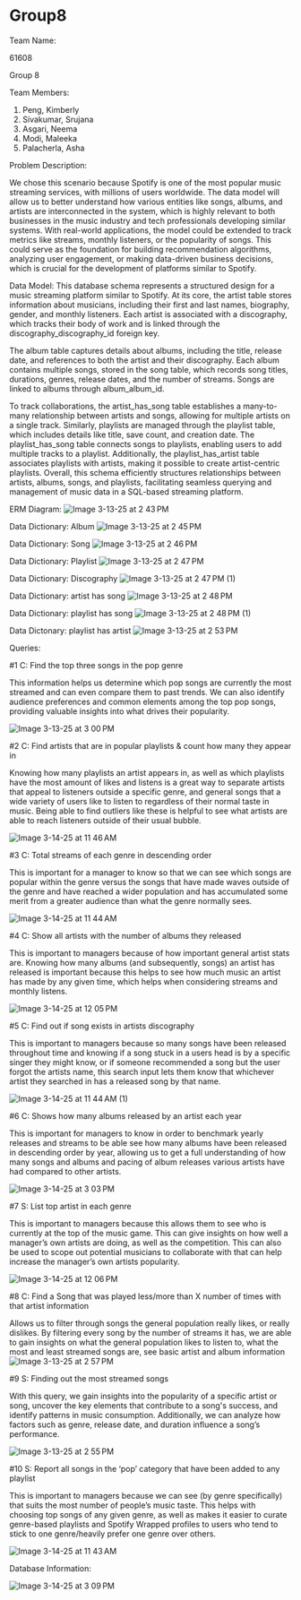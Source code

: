 # Group8

Team Name:

61608 

Group 8


Team Members:
1. Peng, Kimberly
2. Sivakumar, Srujana
4. Asgari, Neema
5. Modi, Maleeka
6. Palacherla, Asha

Problem Description:

We chose this scenario because Spotify is one of the most popular music streaming services, with millions of users worldwide. The data model will allow us to better understand how various entities like songs, albums, and artists are interconnected in the system, which is highly relevant to both businesses in the music industry and tech professionals developing similar systems. With real-world applications, the model could be extended to track metrics like streams, monthly listeners, or the popularity of songs. This could serve as the foundation for building recommendation algorithms, analyzing user engagement, or making data-driven business decisions, which is crucial for the development of platforms similar to Spotify.


Data Model: 
This database schema represents a structured design for a music streaming platform similar to Spotify. At its core, the artist table stores information about musicians, including their first and last names, biography, gender, and monthly listeners. Each artist is associated with a discography, which tracks their body of work and is linked through the discography_discography_id foreign key. 

The album table captures details about albums, including the title, release date, and references to both the artist and their discography. Each album contains multiple songs, stored in the song table, which records song titles, durations, genres, release dates, and the number of streams. Songs are linked to albums through album_album_id.


To track collaborations, the artist_has_song table establishes a many-to-many relationship between artists and songs, allowing for multiple artists on a single track. Similarly, playlists are managed through the playlist table, which includes details like title, save count, and creation date. The playlist_has_song table connects songs to playlists, enabling users to add multiple tracks to a playlist. Additionally, the playlist_has_artist table associates playlists with artists, making it possible to create artist-centric playlists. Overall, this schema efficiently structures relationships between artists, albums, songs, and playlists, facilitating seamless querying and management of music data in a SQL-based streaming platform.


ERM Diagram:
![Image 3-13-25 at 2 43 PM](https://github.com/user-attachments/assets/c6f304c5-1533-473a-b55e-c73fd149ae54)

Data Dictionary: Album
![Image 3-13-25 at 2 45 PM](https://github.com/user-attachments/assets/3987cdef-b566-4d22-a196-764e12408701)

Data Dictionary: Song
![Image 3-13-25 at 2 46 PM](https://github.com/user-attachments/assets/6e400a94-36d5-4dc5-ab2f-75e9baa31752)

Data Dictionary: Playlist
![Image 3-13-25 at 2 47 PM](https://github.com/user-attachments/assets/a3eb7f67-8abf-484d-93ef-892da39a4dd9)

Data Dictionary: Discography
![Image 3-13-25 at 2 47 PM (1)](https://github.com/user-attachments/assets/b55f7923-02ef-4b19-8442-60b55d6ecd1c)

Data Dictionary: artist has song
![Image 3-13-25 at 2 48 PM](https://github.com/user-attachments/assets/bf6247a1-221a-4cac-acc2-3e6912c29393)

Data Dictionary: playlist has song
![Image 3-13-25 at 2 48 PM (1)](https://github.com/user-attachments/assets/0e82496f-d1a2-46a0-9319-f9c61ac4edc2)

Data Dictonary: playlist has artist
![Image 3-13-25 at 2 53 PM](https://github.com/user-attachments/assets/def45731-e768-45f4-a095-c3f93561b47c)

Queries: 

#1 C: Find the top three songs in the pop genre

This information helps us determine which pop songs are currently the most streamed and can even compare them to past trends. We can also identify audience preferences and common elements among the top pop songs, providing valuable insights into what drives their popularity.

![Image 3-13-25 at 3 00 PM](https://github.com/user-attachments/assets/b6e227e4-0d9d-490f-8d49-b974a635a58e)


#2 C: Find artists that are in popular playlists & count how many they appear in

Knowing how many playlists an artist appears in, as well as which playlists have the most amount of likes and listens is a great way to separate artists that appeal to listeners outside a specific genre, and general songs that a wide variety of users like to listen to regardless of their normal taste in music. Being able to find outliers like these is helpful to see what artists are able to reach listeners outside of their usual bubble.

![Image 3-14-25 at 11 46 AM](https://github.com/user-attachments/assets/f22c489e-7340-4a1e-bddc-69c6a52ea49e)

#3 C: Total streams of each genre in descending order 

This is important for a manager to know so that we can see which songs are popular within the genre versus the songs that have made waves outside of the genre and have reached a wider population and has accumulated some merit from a greater  audience than what the genre normally sees.

![Image 3-14-25 at 11 44 AM](https://github.com/user-attachments/assets/4f847245-0425-4c2f-97f7-3acce4cb0048)

#4 C: Show all artists with the number of albums they released

This is important to managers because of how important general artist stats are. Knowing how many albums (and subsequently, songs) an artist has released is important because this helps to see how much music an artist has made by any given time, which helps when considering streams and monthly listens.

![Image 3-14-25 at 12 05 PM](https://github.com/user-attachments/assets/f10a2f2d-b85f-4538-bd4d-15c877e28288)


#5 C: Find out if song exists in artists discography

This is important to managers because so many songs have been released throughout time and knowing if a song stuck in a users head is by a specific singer they might know, or if someone recommended a song but the user forgot the artists name, this search input lets them know that whichever artist they searched in has a released song by that name.

![Image 3-14-25 at 11 44 AM (1)](https://github.com/user-attachments/assets/85226800-7379-4af6-809f-3a1cba9d961e)


#6 C: Shows how many albums released by an artist each year

 This is important for managers to know in order to benchmark yearly releases and streams to be able see how many albums have been released in descending order by year, allowing us to get a full understanding of how many songs and albums and pacing of album releases various artists have had compared to other artists.

![Image 3-14-25 at 3 03 PM](https://github.com/user-attachments/assets/7b688622-940a-4de7-8fdb-44e5eb50b058)


#7 S: List top artist in each genre 

This is important to managers because this allows them to see who is currently at the top of the music game. This can give insights on how well a manager’s own artists are doing, as well as the competition. This can also be used to scope out potential musicians to collaborate with that can help increase the manager’s own artists popularity.

![Image 3-14-25 at 12 06 PM](https://github.com/user-attachments/assets/887339f6-1c55-495a-939c-49cca86801bc)


#8 C: Find a Song that was played less/more than X number of times with that artist information

Allows us to filter through songs the general population really likes, or really dislikes. By filtering every song by the number of streams it has, we are able to gain insights on what the general population likes to listen to, what the most and least streamed songs are, see basic artist and album information
![Image 3-13-25 at 2 57 PM](https://github.com/user-attachments/assets/a2872a58-abc7-4217-9669-39efa71fd44c)


#9 S: Finding out the most streamed songs

With this query, we gain insights into the popularity of a specific artist or song, uncover the key elements that contribute to a song's success, and identify patterns in music consumption. Additionally, we can analyze how factors such as genre, release date, and duration influence a song’s performance.

![Image 3-13-25 at 2 55 PM](https://github.com/user-attachments/assets/6a9d01ab-f84f-46f9-8a21-4cdc7b7750fc)

#10 S: Report all songs in the ‘pop’ category that have been added to any playlist

This is important to managers because we can see (by genre specifically) that suits the most number of people’s music taste. This helps with choosing top songs of any given genre, as well as makes it easier to curate genre-based playlists and Spotify Wrapped profiles to users who tend to stick to one genre/heavily prefer one genre over others.

![Image 3-14-25 at 11 43 AM](https://github.com/user-attachments/assets/6757fd39-5973-48c3-a93e-aca03423718d)




Database Information: 

![Image 3-14-25 at 3 09 PM](https://github.com/user-attachments/assets/71772edc-9ff5-493c-bd88-9a3501928f0d)
















